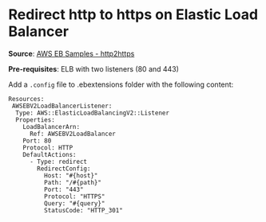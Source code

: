 # Redirect http to https on Elastic Load Balancer

**Source**: [AWS EB Samples - http2https](https://github.com/awsdocs/elastic-beanstalk-samples/blob/main/configuration-files/aws-provided/resource-configuration/alb-http-to-https-redirection.config)

**Pre-requisites**: ELB with two listeners (80 and 443)

Add a `.config` file to .ebextensions folder with the following content:

```
Resources:
 AWSEBV2LoadBalancerListener:
  Type: AWS::ElasticLoadBalancingV2::Listener
  Properties:
    LoadBalancerArn:
      Ref: AWSEBV2LoadBalancer
    Port: 80
    Protocol: HTTP
    DefaultActions:
      - Type: redirect
        RedirectConfig:
          Host: "#{host}"
          Path: "/#{path}"
          Port: "443"
          Protocol: "HTTPS"
          Query: "#{query}"
          StatusCode: "HTTP_301"
```
